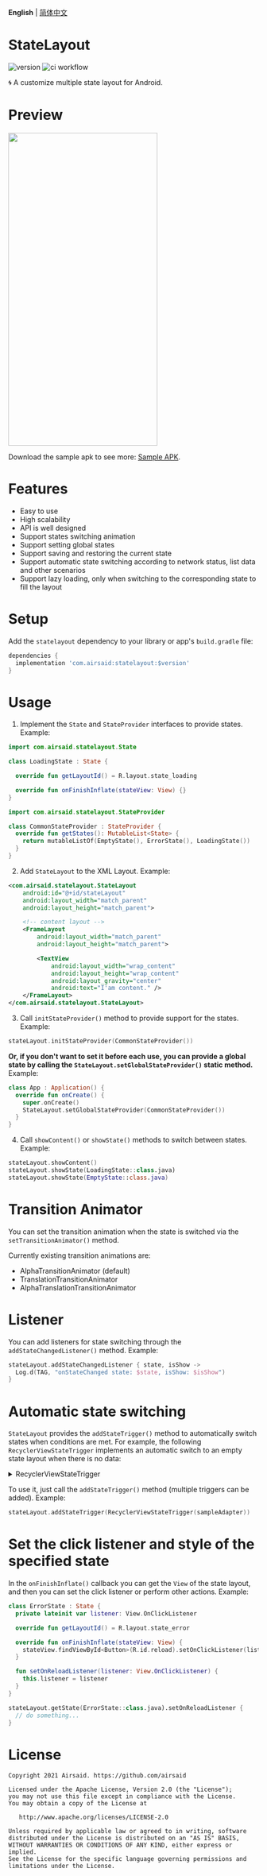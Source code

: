 **English** | [简体中文](README_CN.md)

# StateLayout
![version](https://img.shields.io/maven-central/v/com.airsaid/statelayout)
![ci workflow](https://github.com/Airsaid/StateLayout/actions/workflows/android.yml/badge.svg)

:cyclone: A customize multiple state layout for Android.

# Preview
<img width="300" height="630" src="preview/preview.gif"/>

Download the sample apk to see more: [Sample APK](sample.apk).

# Features
- Easy to use
- High scalability
- API is well designed
- Support states switching animation
- Support setting global states
- Support saving and restoring the current state
- Support automatic state switching according to network status, list data and other scenarios
- Support lazy loading, only when switching to the corresponding state to fill the layout

# Setup
Add the `statelayout` dependency to your library or app's `build.gradle` file:
```groovy
dependencies {
  implementation 'com.airsaid:statelayout:$version'
}
```

# Usage
1. Implement the `State` and `StateProvider` interfaces to provide states. Example:
```kotlin
import com.airsaid.statelayout.State

class LoadingState : State {

  override fun getLayoutId() = R.layout.state_loading

  override fun onFinishInflate(stateView: View) {}
}
```
```kotlin
import com.airsaid.statelayout.StateProvider

class CommonStateProvider : StateProvider {
  override fun getStates(): MutableList<State> {
    return mutableListOf(EmptyState(), ErrorState(), LoadingState())
  }
}
```

2. Add `StateLayout` to the XML Layout. Example:
```xml
<com.airsaid.statelayout.StateLayout
    android:id="@+id/stateLayout"
    android:layout_width="match_parent" 
    android:layout_height="match_parent">

    <!-- content layout -->
    <FrameLayout 
        android:layout_width="match_parent" 
        android:layout_height="match_parent">

        <TextView 
            android:layout_width="wrap_content" 
            android:layout_height="wrap_content"
            android:layout_gravity="center" 
            android:text="I'am content." />
    </FrameLayout>
</com.airsaid.statelayout.StateLayout>
```

3. Call `initStateProvider()` method to provide support for the states. Example:
```kotlin
stateLayout.initStateProvider(CommonStateProvider())
```
**Or, if you don't want to set it before each use, you can provide a global state by calling the `StateLayout.setGlobalStateProvider()` static method.** Example:
```kotlin
class App : Application() {
  override fun onCreate() {
    super.onCreate()
    StateLayout.setGlobalStateProvider(CommonStateProvider())
  }
}
```

4. Call `showContent()` or `showState()` methods to switch between states. Example:
```kotlin
stateLayout.showContent()
stateLayout.showState(LoadingState::class.java)
stateLayout.showState(EmptyState::class.java)
```

# Transition Animator
You can set the transition animation when the state is switched via the `setTransitionAnimator()` method.

Currently existing transition animations are:
- AlphaTransitionAnimator (default)
- TranslationTransitionAnimator
- AlphaTranslationTransitionAnimator

# Listener
You can add listeners for state switching through the `addStateChangedListener()` method. Example:
```kotlin
stateLayout.addStateChangedListener { state, isShow ->
  Log.d(TAG, "onStateChanged state: $state, isShow: $isShow")
}
```

# Automatic state switching
`StateLayout` provides the `addStateTrigger()` method to automatically switch states when conditions are met. For example, the following `RecyclerViewStateTrigger` implements an automatic switch to an empty state layout when there is no data:

<details>
<summary>RecyclerViewStateTrigger</summary>

```kotlin
/**
 * A state trigger sample that passes in the specified [adapter] object for observation
 * and automatically sets the empty data state when the data size is 0,
 * and the content state when there is data.
 *
 * @property adapter The [RecyclerView.Adapter] object being watched.
 * @author airsaid
 */
class RecyclerViewStateTrigger(
    private val adapter: RecyclerView.Adapter<*>,
) : StateTrigger<Int>() {

  private val adapterDataObserver by lazy {
    StateAdapterDataObserver(this, adapter)
  }

  override fun onTrigger(stateLayout: StateLayout, count: Int) {
    if (count != 0) {
      stateLayout.showContent()
    } else {
      stateLayout.showState(EmptyState::class.java)
    }
  }

  override fun onAttachedToWindow() {
    adapter.registerAdapterDataObserver(adapterDataObserver)
  }

  override fun onDetachedFromWindow() {
    adapter.unregisterAdapterDataObserver(adapterDataObserver)
  }

  private class StateAdapterDataObserver(
      private val stateTrigger: StateTrigger<Int>,
      private val adapter: RecyclerView.Adapter<*>
  ) : RecyclerView.AdapterDataObserver() {
    override fun onChanged() {
      super.onChanged()
      dataChanged()
    }

    override fun onItemRangeRemoved(positionStart: Int, itemCount: Int) {
      super.onItemRangeRemoved(positionStart, itemCount)
      dataChanged()
    }

    override fun onItemRangeInserted(positionStart: Int, itemCount: Int) {
      super.onItemRangeInserted(positionStart, itemCount)
      dataChanged()
    }

    override fun onItemRangeChanged(positionStart: Int, itemCount: Int) {
      super.onItemRangeChanged(positionStart, itemCount)
      dataChanged()
    }

    override fun onItemRangeChanged(positionStart: Int, itemCount: Int, payload: Any?) {
      super.onItemRangeChanged(positionStart, itemCount, payload)
      dataChanged()
    }

    private fun dataChanged() {
      stateTrigger.trigger(adapter.itemCount)
    }
  }
}
```

In addition, `NetworkStateTrigger` is also provided in the example code. Or you can implement the `StateTrigger` interface to implement your own logic.

</details>

To use it, just call the `addStateTrigger()` method (multiple triggers can be added). Example:
```kotlin
stateLayout.addStateTrigger(RecyclerViewStateTrigger(sampleAdapter))
```

# Set the click listener and style of the specified state
In the `onFinishInflate()` callback you can get the `View` of the state layout, and then you can set the click listener or perform other actions. Example:
```kotlin
class ErrorState : State {
  private lateinit var listener: View.OnClickListener

  override fun getLayoutId() = R.layout.state_error

  override fun onFinishInflate(stateView: View) {
    stateView.findViewById<Button>(R.id.reload).setOnClickListener(listener)
  }

  fun setOnReloadListener(listener: View.OnClickListener) {
    this.listener = listener
  }
}
```
```kotlin
stateLayout.getState(ErrorState::class.java).setOnReloadListener {
  // do something...
}
```

# License
```
Copyright 2021 Airsaid. https://github.com/airsaid

Licensed under the Apache License, Version 2.0 (the "License");
you may not use this file except in compliance with the License.
You may obtain a copy of the License at

   http://www.apache.org/licenses/LICENSE-2.0

Unless required by applicable law or agreed to in writing, software
distributed under the License is distributed on an "AS IS" BASIS,
WITHOUT WARRANTIES OR CONDITIONS OF ANY KIND, either express or implied.
See the License for the specific language governing permissions and
limitations under the License.
```
